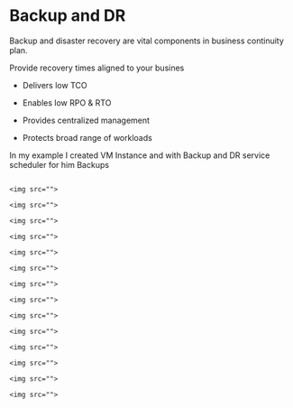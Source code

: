 # Backup and DR
Backup and disaster recovery are vital components in business continuity plan. 

Provide recovery times aligned to your busines

- Delivers low TCO

- Enables low RPO & RTO

- Provides centralized management

- Protects broad range of workloads

In my example I created VM Instance and with Backup and DR service scheduler for him Backups

```

<img src="">

<img src="">

<img src="">

<img src="">

<img src="">

<img src="">

<img src="">

<img src="">

<img src="">

<img src="">

<img src="">

<img src="">

<img src="">

<img src="">